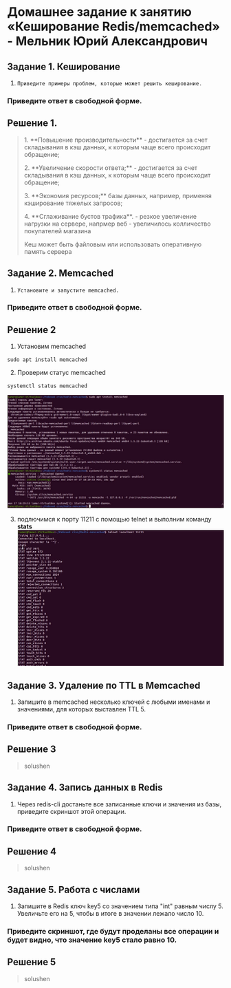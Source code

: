 # Домашнее задание к занятию «Кеширование Redis/memcached» - Мельник Юрий Александрович




## Задание 1. Кеширование
 

1. `Приведите примеры проблем, которые может решить кеширование.`

### Приведите ответ в свободной форме.

## Решение 1.
 <blockquote>
  <p> 1. **Повышение производительности** - достигается за счет складывания в кэш данных, к которым чаще всего происходит  обращение; </p>
  <p> 2. **Увеличение скорости ответа;** -  достигается за счет складывания в кэш данных, к которым чаще всего происходит  обращение; </p>
  <p> 3. **Экономия ресурсов;** базы данных, например, применяя кэширование тяжелых запросов; </p>
  <p> 4. **Сглаживание бустов трафика**. - резкое увеличение нагрузки на сервере, напрмер веб - увеличилось колличество покупателей магазина </p>  
  Кеш может быть файловым или использовать оперативную память сервера
 </blockquote>


## Задание 2. Memcached
 
1. `Установите и запустите memcached.`
### Приведите ответ в свободной форме.



## Решение 2
1. Установим memcached
```
sudo apt install memcached
```


2. Проверим статус memcached
```
systemctl status memcached
```

![alt text](https://github.com/ysatii/Redis-memcached/blob/main/img/image1.jpg)   

3. подлючимся к порту 11211  с помощью telnet и выполним команду **stats**
![alt text](https://github.com/ysatii/Redis-memcached/blob/main/img/image1_1.jpg)  


## Задание 3. Удаление по TTL в Memcached

1. Запишите в memcached несколько ключей с любыми именами и значениями, для которых выставлен TTL 5.

### Приведите ответ в свободной форме.

## Решение 3
 <blockquote>
  <p> solushen </p>
 </blockquote>


## Задание 4. Запись данных в Redis

1. Через redis-cli достаньте все записанные ключи и значения из базы, приведите скриншот этой операции.

### Приведите ответ в свободной форме.

## Решение 4
 <blockquote>
  <p> solushen </p>
 </blockquote>


## Задание 5. Работа с числами

1. Запишите в Redis ключ key5 со значением типа "int" равным числу 5. Увеличьте его на 5, чтобы в итоге в значении лежало число 10.

### Приведите скриншот, где будут проделаны все операции и будет видно, что значение key5 стало равно 10.

## Решение 5
 <blockquote>
  <p> solushen </p>
 </blockquote>

